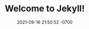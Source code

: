 ---
layout: post
title:  "Welcome to Jekyll!"
date:   2021-09-16 21:50:52 -0700
categories: jekyll update
---